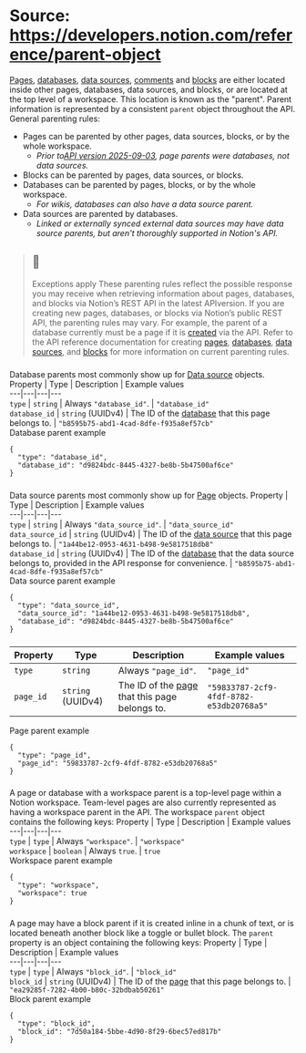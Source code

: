 # Source: https://developers.notion.com/reference/parent-object

[Pages](https://developers.notion.com/reference/page), [databases](https://developers.notion.com/reference/database), [data sources](https://developers.notion.com/reference/data-source), [comments](https://developers.notion.com/reference/comment-object) and [blocks](https://developers.notion.com/reference/block) are either located inside other pages, databases, data sources, and blocks, or are located at the top level of a workspace. This location is known as the "parent". Parent information is represented by a consistent `parent` object throughout the API.
General parenting rules:
  * Pages can be parented by other pages, data sources, blocks, or by the whole workspace. 
    * _Prior to[API version 2025-09-03](https://developers.notion.com/docs/upgrade-guide-2025-09-03), page parents were databases, not data sources._
  * Blocks can be parented by pages, data sources, or blocks.
  * Databases can be parented by pages, blocks, or by the whole workspace. 
    * _For wikis, databases can also have a data source parent._
  * Data sources are parented by databases. 
    * _Linked or externally synced external data sources may have data source parents, but aren't thoroughly supported in Notion's API._


> ## 🚧
> Exceptions apply
> These parenting rules reflect the possible response you may receive when retrieving information about pages, databases, and blocks via Notion’s REST API in the latest APIversion.
> If you are creating new pages, databases, or blocks via Notion’s public REST API, the parenting rules may vary. For example, the parent of a database currently must be a page if it is [created](https://developers.notion.com/reference/create-a-database) via the API.
> Refer to the API reference documentation for creating [pages](https://developers.notion.com/reference/post-page), [databases](https://developers.notion.com/reference/database-create), [data sources](https://developers.notion.com/reference/create-a-data-source), and [blocks](https://developers.notion.com/reference/patch-block-children) for more information on current parenting rules.
### [](https://developers.notion.com/reference/parent-object#database-parent)
Database parents most commonly show up for [Data source](https://developers.notion.com/reference/data-source) objects.
Property | Type | Description | Example values  
---|---|---|---  
`type` | `string` | Always `"database_id"`. | `"database_id"`  
`database_id` |  `string` (UUIDv4) | The ID of the [database](https://developers.notion.com/reference/database) that this page belongs to. | `"b8595b75-abd1-4cad-8dfe-f935a8ef57cb"`  
Database parent example
```
{
  "type": "database_id",
  "database_id": "d9824bdc-8445-4327-be8b-5b47500af6ce"
}

```

### [](https://developers.notion.com/reference/parent-object#data-source-parent)
Data source parents most commonly show up for [Page](https://developers.notion.com/reference/page) objects.
Property | Type | Description | Example values  
---|---|---|---  
`type` | `string` | Always `"data_source_id"`. | `"data_source_id"`  
`data_source_id` |  `string` (UUIDv4) | The ID of the [data source](https://developers.notion.com/reference/data-source) that this page belongs to. | `"1a44be12-0953-4631-b498-9e5817518db8"`  
`database_id` |  `string` (UUIDv4) | The ID of the [database](https://developers.notion.com/reference/database) that the data source belongs to, provided in the API response for convenience. | `"b8595b75-abd1-4cad-8dfe-f935a8ef57cb"`  
Data source parent example
```
{
  "type": "data_source_id",
  "data_source_id": "1a44be12-0953-4631-b498-9e5817518db8",
  "database_id": "d9824bdc-8445-4327-be8b-5b47500af6ce"
}

```

### [](https://developers.notion.com/reference/parent-object#page-parent)
Property | Type | Description | Example values  
---|---|---|---  
`type` | `string` | Always `"page_id"`. | `"page_id"`  
`page_id` |  `string` (UUIDv4) | The ID of the [page](https://developers.notion.com/reference/page) that this page belongs to. | `"59833787-2cf9-4fdf-8782-e53db20768a5"`  
Page parent example
```
{
  "type": "page_id",
  "page_id": "59833787-2cf9-4fdf-8782-e53db20768a5"
}

```

### [](https://developers.notion.com/reference/parent-object#workspace-parent)
A page or database with a workspace parent is a top-level page within a Notion workspace. Team-level pages are also currently represented as having a workspace parent in the API.
The workspace `parent` object contains the following keys:
Property | Type | Description | Example values  
---|---|---|---  
`type` | `type` | Always `"workspace"`. | `"workspace"`  
`workspace` | `boolean` | Always `true`. | `true`  
Workspace parent example
```
{
  "type": "workspace",
  "workspace": true
}

```

### [](https://developers.notion.com/reference/parent-object#block-parent)
A page may have a block parent if it is created inline in a chunk of text, or is located beneath another block like a toggle or bullet block. The `parent` property is an object containing the following keys:
Property | Type | Description | Example values  
---|---|---|---  
`type` | `type` | Always `"block_id"`. | `"block_id"`  
`block_id` |  `string` (UUIDv4) | The ID of the [page](https://developers.notion.com/reference/page) that this page belongs to. | `"ea29285f-7282-4b00-b80c-32bdbab50261"`  
Block parent example
```
{
  "type": "block_id",
  "block_id": "7d50a184-5bbe-4d90-8f29-6bec57ed817b"
}

```

